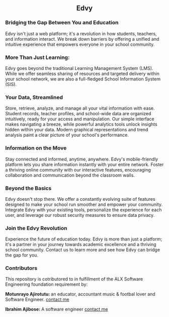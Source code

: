 ## <div align="center"> Edvy </div>


### Bridging the Gap Between You and Education

Edvy isn't just a web platform; it's a revolution in how students, teachers, and information interact. We break down barriers by offering a unified and intuitive experience that empowers everyone in your school community.


### More Than Just Learning:

Edvy goes beyond the traditional Learning Management System (LMS). While we offer seamless sharing of resources and targeted delivery within your school network, we are also a full-fledged School Information System (SIS).


### Your Data, Streamlined

Store, retrieve, analyze, and manage all your vital information with ease. Student records, teacher profiles, and school-wide data are organized intuitively, ready for your access and manipulation. Our simple interface makes navigating a breeze, while powerful analytics tools unlock insights hidden within your data. Modern graphical representations and trend analysis paint a clear picture of your school's performance.


### Information on the Move

Stay connected and informed, anytime, anywhere. Edvy's mobile-friendly platform lets you share information instantly with your entire network. Foster a thriving online community with our interactive features, encouraging collaboration and communication beyond the classroom walls.


### Beyond the Basics

Edvy doesn't stop there. We offer a constantly evolving suite of features designed to make your school run smoother and empower your community. Integrate Edvy with your existing tools, personalize the experience for each user, and leverage our robust security measures to ensure data privacy.


### Join the Edvy Revolution

Experience the future of education today. Edvy is more than just a platform; it's a partner in your journey towards academic excellence and a thriving school community. Contact us to learn more and see how Edvy can bridge the gap for you.


### Contributors

This repository is cotributored to in fulfillment of the ALX Software Engineering foundation requirement by:

<strong>Motunrayo Ajirotutu: </strong> an educator, accountant music & footbal lover and Software Engineer. <a href="mailto:moajirotutu@gmail.com">contact me</a>

<strong>Ibrahim Ajibose: </strong> A software engineer <a href="mailto:ajiboseibrahim12@gmail.com">contact me</a>
